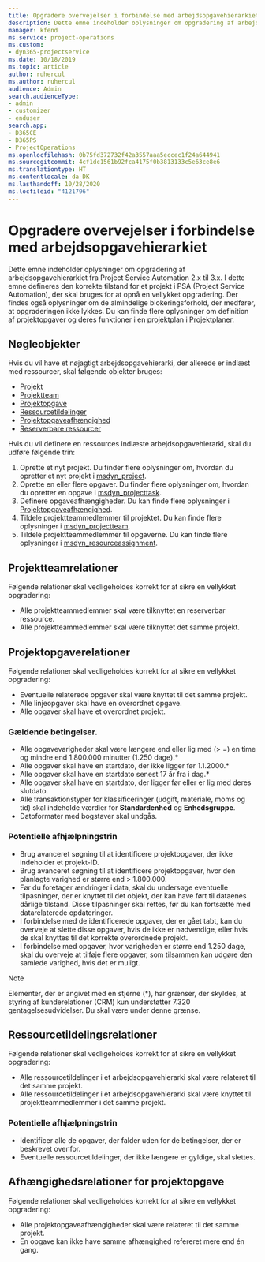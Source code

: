 ```yaml
---
title: Opgradere overvejelser i forbindelse med arbejdsopgavehierarkiet
description: Dette emne indeholder oplysninger om opgradering af arbejdsopgavehierarkiet fra Project Service Automation 2.x til 3.x.
manager: kfend
ms.service: project-operations
ms.custom:
- dyn365-projectservice
ms.date: 10/18/2019
ms.topic: article
author: ruhercul
ms.author: ruhercul
audience: Admin
search.audienceType:
- admin
- customizer
- enduser
search.app:
- D365CE
- D365PS
- ProjectOperations
ms.openlocfilehash: 0b75fd372732f42a3557aaa5eccec1f24a644941
ms.sourcegitcommit: 4cf1dc1561b92fca4175f0b3813133c5e63ce8e6
ms.translationtype: HT
ms.contentlocale: da-DK
ms.lasthandoff: 10/28/2020
ms.locfileid: "4121796"
---
```

# <a name="upgrade-considerations-for-the-work-breakdown-structure"></a>Opgradere overvejelser i forbindelse med arbejdsopgavehierarkiet
Dette emne indeholder oplysninger om opgradering af arbejdsopgavehierarkiet fra Project Service Automation 2.x til 3.x. I dette emne defineres den korrekte tilstand for et projekt i PSA (Project Service Automation), der skal bruges for at opnå en vellykket opgradering. Der findes også oplysninger om de almindelige blokeringsforhold, der medfører, at opgraderingen ikke lykkes. Du kan finde flere oplysninger om definition af projektopgaver og deres funktioner i en projektplan i [Projektplaner](project-creating.md).

## <a name="key-entities"></a>Nøgleobjekter
Hvis du vil have et nøjagtigt arbejdsopgavehierarki, der allerede er indlæst med ressourcer, skal følgende objekter bruges:

- [Projekt](https://docs.microsoft.com/dynamics365/customerengagement/on-premises/developer/entities/msdyn_project)
- [Projektteam](https://docs.microsoft.com/dynamics365/customerengagement/on-premises/developer/entities/msdyn_projectteam)
- [Projektopgave](https://docs.microsoft.com/dynamics365/customerengagement/on-premises/developer/entities/msdyn_projecttask)
- [Ressourcetildelinger](https://docs.microsoft.com/dynamics365/customerengagement/on-premises/developer/entities/msdyn_resourceassignment)
- [Projektopgaveafhængighed](https://docs.microsoft.com/dynamics365/customerengagement/on-premises/developer/entities/msdyn_projecttaskdependency)
- [Reserverbare ressourcer](https://docs.microsoft.com/dynamics365/customerengagement/on-premises/developer/entities/bookableresource)

Hvis du vil definere en ressources indlæste arbejdsopgavehierarki, skal du udføre følgende trin:

1. Oprette et nyt projekt. Du finder flere oplysninger om, hvordan du opretter et nyt projekt i [msdyn_project](https://docs.microsoft.com/dynamics365/customerengagement/on-premises/developer/entities/msdyn_project).
2. Oprette en eller flere opgaver. Du finder flere oplysninger om, hvordan du opretter en opgave i [msdyn_projecttask](https://docs.microsoft.com/dynamics365/customerengagement/on-premises/developer/entities/msdyn_projecttask).
3. Definere opgaveafhængigheder. Du kan finde flere oplysninger i [Projektopgaveafhængighed](https://docs.microsoft.com/dynamics365/customerengagement/on-premises/developer/entities/msdyn_projecttaskdependency).
4. Tildele projektteammedlemmer til projektet. Du kan finde flere oplysninger i [msdyn_projectteam](https://docs.microsoft.com/dynamics365/customerengagement/on-premises/developer/entities/msdyn_projectteam).
5. Tildele projektteammedlemmer til opgaverne. Du kan finde flere oplysninger i [msdyn_resourceassignment](https://docs.microsoft.com/dynamics365/customerengagement/on-premises/developer/entities/msdyn_resourceassignment).

## <a name="project-team-relationships"></a>Projektteamrelationer

Følgende relationer skal vedligeholdes korrekt for at sikre en vellykket opgradering:
- Alle projektteammedlemmer skal være tilknyttet en reserverbar ressource.
- Alle projektteammedlemmer skal være tilknyttet det samme projekt. 

## <a name="project-task-relationships"></a>Projektopgaverelationer
Følgende relationer skal vedligeholdes korrekt for at sikre en vellykket opgradering:

- Eventuelle relaterede opgaver skal være knyttet til det samme projekt.
- Alle linjeopgaver skal have en overordnet opgave.
- Alle opgaver skal have et overordnet projekt.

### <a name="valid-conditions"></a>Gældende betingelser.

- Alle opgavevarigheder skal være længere end eller lig med (> =) en time og mindre end 1.800.000 minutter (1.250 dage).*
- Alle opgaver skal have en startdato, der ikke ligger før 1.1.2000.*
- Alle opgaver skal have en startdato senest 17 år fra i dag.*
- Alle opgaver skal have en startdato, der ligger før eller er lig med deres slutdato.
- Alle transaktionstyper for klassificeringer (udgift, materiale, moms og tid) skal indeholde værdier for **Standardenhed** og **Enhedsgruppe**.
- Datoformater med bogstaver skal undgås.

### <a name="potential-mitigation-steps"></a>Potentielle afhjælpningstrin
- Brug avanceret søgning til at identificere projektopgaver, der ikke indeholder et projekt-ID.
- Brug avanceret søgning til at identificere projektopgaver, hvor den planlagte varighed er større end > 1.800.000.
- Før du foretager ændringer i data, skal du undersøge eventuelle tilpasninger, der er knyttet til det objekt, der kan have ført til dataenes dårlige tilstand. Disse tilpasninger skal rettes, før du kan fortsætte med datarelaterede opdateringer.
- I forbindelse med de identificerede opgaver, der er gået tabt, kan du overveje at slette disse opgaver, hvis de ikke er nødvendige, eller hvis de skal knyttes til det korrekte overordnede projekt.
- I forbindelse med opgaver, hvor varigheden er større end 1.250 dage, skal du overveje at tilføje flere opgaver, som tilsammen kan udgøre den samlede varighed, hvis det er muligt.

> [!NOTE]
> Elementer, der er angivet med en stjerne (\*), har grænser, der skyldes, at styring af kunderelationer (CRM) kun understøtter 7.320 gentagelsesudvidelser. Du skal være under denne grænse.

## <a name="resource-assignment-relationships"></a>Ressourcetildelingsrelationer
Følgende relationer skal vedligeholdes korrekt for at sikre en vellykket opgradering:

- Alle ressourcetildelinger i et arbejdsopgavehierarki skal være relateret til det samme projekt.
- Alle ressourcetildelinger i et arbejdsopgavehierarki skal være knyttet til projektteammedlemmer i det samme projekt.

### <a name="potential-mitigation-steps"></a>Potentielle afhjælpningstrin
- Identificer alle de opgaver, der falder uden for de betingelser, der er beskrevet ovenfor.  
- Eventuelle ressourcetildelinger, der ikke længere er gyldige, skal slettes.

## <a name="project-task-dependency-relationships"></a>Afhængighedsrelationer for projektopgave
Følgende relationer skal vedligeholdes korrekt for at sikre en vellykket opgradering:

- Alle projektopgaveafhængigheder skal være relateret til det samme projekt.
- En opgave kan ikke have samme afhængighed refereret mere end én gang.
